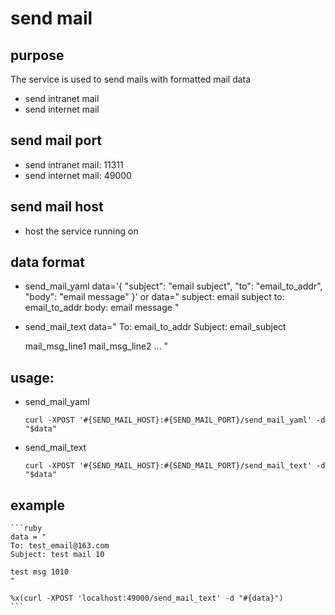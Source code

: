 # send mail

## purpose

The service is used to send mails with formatted mail data
- send intranet mail
- send internet mail

## send mail port
- send intranet mail: 11311
- send internet mail: 49000

## send mail host
- host the service running on

## data format
- send_mail_yaml
	data='{
	"subject": "email subject",
	"to": "email_to_addr",
	"body": "email message"
	}'
    or
	data="
	subject: email subject
	to: email_to_addr
	body: email message
	"

- send_mail_text
	data="
	To: email_to_addr
	Subject: email_subject

	mail_msg_line1
	mail_msg_line2
	...
	"

## usage:
- send_mail_yaml
    ```shell
    curl -XPOST '#{SEND_MAIL_HOST}:#{SEND_MAIL_PORT}/send_mail_yaml' -d "$data"
    ```

- send_mail_text
    ```shell
    curl -XPOST '#{SEND_MAIL_HOST}:#{SEND_MAIL_PORT}/send_mail_text' -d "$data"
    ```

## example

	```ruby
	data = "
	To: test_email@163.com
	Subject: test mail 10

	test msg 1010
	"

	%x(curl -XPOST 'localhost:49000/send_mail_text' -d "#{data}")
	```
